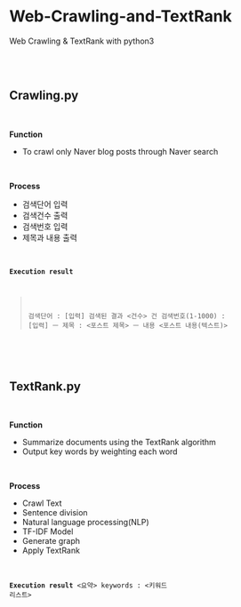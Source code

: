 # Web-Crawling-and-TextRank
Web Crawling &amp; TextRank with python3

<br>
<br>

## Crawling.py

<br>

<b>Function</b>
- To crawl only Naver blog posts through Naver search

<br>

<b>Process</b>
- 검색단어 입력
- 검색건수 출력
- 검색번호 입력
- 제목과 내용 출력

<br>

<code><pre><b>Execution result</b>
> 검색단어 : [입력]
검색된 결과 <건수> 건
> 검색번호(1-1000) : [입력]
ㅡ 제목 : <포스트 제목>
ㅡ 내용
<포스트 내용(텍스트)>
</pre></code>

<br>
<br>

## TextRank.py

<br>

<b>Function</b>
- Summarize documents using the TextRank algorithm
- Output key words by weighting each word

<br>

<b>Process</b>
- Crawl Text
- Sentence division
- Natural language processing(NLP)
- TF-IDF Model
- Generate graph
- Apply TextRank

<br>

<code><pre><b>Execution result</b>
<요약>
keywords : <키워드 리스트>
</pre></code>
